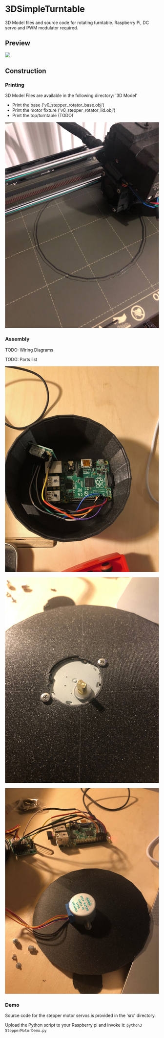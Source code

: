 # 3DSimpleTurntable
3D Model files and source code for rotating turntable. Raspberry Pi, DC servo and PWM modulator required.

## Preview
![](https://github.com/Tom-xyz/3DSimpleTurntable/blob/main/Preview/preview.gif)


## Construction


### Printing
3D Model Files are available in the following directory: '3D Model'
* Print the base ('v0_stepper_rotator_base.obj')
* Print the motor fixture ('v0_stepper_rotator_lid.obj')
* Print the top/turntable (TODO)

![](https://github.com/Tom-xyz/3DSimpleTurntable/raw/main/Preview/3d_print_2.jpeg)


### Assembly

TODO: Wiring Diagrams

TODO: Parts list


![](https://raw.githubusercontent.com/Tom-xyz/3DSimpleTurntable/main/Preview/internals.jpeg)


![](https://raw.githubusercontent.com/Tom-xyz/3DSimpleTurntable/main/Preview/motor_lid.jpeg)


![](https://raw.githubusercontent.com/Tom-xyz/3DSimpleTurntable/main/Preview/wiring.jpeg)



### Demo

Source code for the stepper motor servos is provided in the 'src' directory.

Upload the Python script to your Raspberry pi and invoke it:
`python3 StepperMotorDemo.py`
